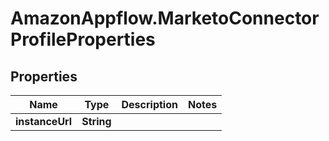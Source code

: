 # AmazonAppflow.MarketoConnectorProfileProperties

## Properties

Name | Type | Description | Notes
------------ | ------------- | ------------- | -------------
**instanceUrl** | **String** |  | 


